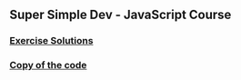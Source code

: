 ## Super Simple Dev - JavaScript Course

### [Exercise Solutions](https://github.com/SuperSimpleDev/javascript-course/tree/main/1-exercise-solutions)

### [Copy of the code](https://github.com/SuperSimpleDev/javascript-course/tree/main/2-copy-of-code)
